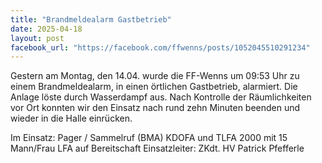 ```yaml
---
title: "Brandmeldealarm Gastbetrieb"
date: 2025-04-18
layout: post
facebook_url: "https://facebook.com/ffwenns/posts/1052045510291234"
---
```


Gestern am Montag, den 14.04. wurde die FF-Wenns um 09:53 Uhr zu einem Brandmeldealarm, in einen örtlichen Gastbetrieb, alarmiert. Die Anlage löste durch Wasserdampf aus. Nach Kontrolle der Räumlichkeiten vor Ort konnten wir den Einsatz nach rund zehn Minuten beenden und wieder in die Halle einrücken. 

Im Einsatz:
 Pager / Sammelruf (BMA) 
 KDOFA und TLFA 2000 mit 15 Mann/Frau 
 LFA auf Bereitschaft
 Einsatzleiter: ZKdt. HV Patrick Pfefferle